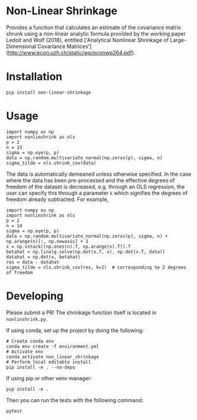 # Non-Linear Shrinkage
Provides a function that calculates an estimate of the covariance matrix shrunk using a non-linear analytic formula provided by
the working paper Ledoit and Wolf (2018), entitled ['Analytical Nonlinear Shrinkage of Large-Dimensional Covariance Matrices']
(http://www.econ.uzh.ch/static/wp/econwp264.pdf).


# Installation
```
pip install non-linear-shrinkage
```

# Usage
```
import numpy as np
import nonlinshrink as nls
p = 2
n = 13
sigma = np.eye(p, p)
data = np.random.multivariate_normal(np.zeros(p), sigma, n)
sigma_tilde = nls.shrink_cov(data)
```
The data is automatically demeaned unless otherwise specified. In the case where the data has been pre-processed and the effective degrees of freedom of the dataset is decreased, e.g. through an OLS regression, the user can specify this through a parameter `k` which signifies the degrees of freedom already subtracted. For example,
```
import numpy as np
import nonlinshrink as nls
p = 2
n = 14
sigma = np.eye(p, p)
data = np.random.multivariate_normal(np.zeros(p), sigma, n) + np.arange(n)[:, np.newaxis] + 1
x = np.vstack((np.ones(n).T, np.arange(n).T)).T
betahat = np.linalg.solve(np.dot(x.T, x), np.dot(x.T, data))
datahat = np.dot(x, betahat)
res = data - datahat
sigma_tilde = nls.shrink_cov(res, k=2)  # corresponding to 2 degrees of freedom
```
# Developing
Please submit a PR! The shrinkage function itself is located in `nonlinshrink.py`. 

If using conda, set up the project by doing the following:
```
# Create conda env
conda env create -f environment.yml
# Activate env
conda activate non_linear_shrinkage
# Perform local editable install
pip install -e . --no-deps
```

If using pip or other venv manager:
```
pip install -e .
```

Then you can run the tests with the following command:
```
pytest
```
